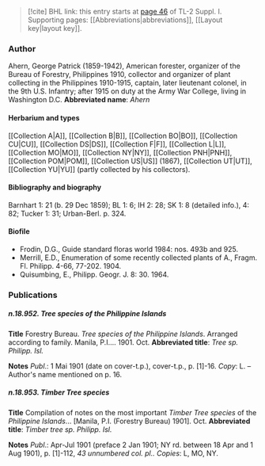 > [!cite] BHL link: this entry starts at [page 46](https://www.biodiversitylibrary.org/page/33264735) of TL-2 Suppl. I.
> Supporting pages: [[Abbreviations|abbreviations]], [[Layout key|layout key]].

### Author

Ahern, George Patrick (1859-1942), American forester, organizer of the Bureau of Forestry, Philippines 1910, collector and organizer of plant collecting in the Philippines 1910-1915, captain, later lieutenant colonel, in the 9th U.S. Infantry; after 1915 on duty at the Army War College, living in Washington D.C. 
**Abbreviated name**: *Ahern*

#### Herbarium and types

[[Collection A|A]], [[Collection B|B]], [[Collection BO|BO]], [[Collection CU|CU]], [[Collection DS|DS]], [[Collection F|F]], [[Collection L|L]], [[Collection MO|MO]], [[Collection NY|NY]], [[Collection PNH|PNH]], [[Collection POM|POM]], [[Collection US|US]] (1867), [[Collection UT|UT]], [[Collection YU|YU]] (partly collected by his collectors).

#### Bibliography and biography

Barnhart 1: 21 (b. 29 Dec 1859); BL 1: 6; IH 2: 28; SK 1: 8 (detailed info.), 4: 82; Tucker 1: 31; Urban-Berl. p. 324.

#### Biofile

- Frodin, D.G., Guide standard floras world 1984: nos. 493b and 925.
- Merrill, E.D., Enumeration of some recently collected plants of A., Fragm. Fl. Philipp. 4-66, 77-202. 1904.
- Quisumbing, E., Philipp. Geogr. J. 8: 30. 1964.

### Publications

##### n.18.952. Tree species of the Philippine Islands

**Title**
Forestry Bureau. *Tree species of the Philippine Islands*. Arranged according to family. Manila, P.I.... 1901. Oct.
**Abbreviated title**: *Tree sp. Philipp. Isl.*

**Notes**
*Publ*.: 1 Mai 1901 (date on cover-t.p.), cover-t.p., p. \[1\]-16. *Copy*: L. – Author's name mentioned on p. 16.

##### n.18.953. Timber Tree species

**Title**
Compilation of notes on the most important *Timber Tree species* of the *Philippine Islands*... \[Manila, P.I. (Forestry Bureau) 1901\]. Oct.
**Abbreviated title**: *Timber tree sp. Philipp. Isl.*

**Notes**
*Publ*.: Apr-Jul 1901 (preface 2 Jan 1901; NY rd. between 18 Apr and 1 Aug 1901), p. \[1\]-112, *43 unnumbered col. pl.. Copies*: L, MO, NY.

